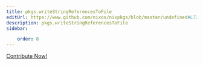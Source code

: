 ```yaml
---
title: pkgs.writeStringReferencesToFile
editUrl: https://www.github.com/nixos/nixpkgs/blob/master/undefined#L728C33
description: pkgs.writeStringReferencesToFile
sidebar:

    order: 8
---
```


<a href="https://www.github.com/nixos/nixpkgs/blob/master/undefined#L728C33">Contribute Now!</a>



